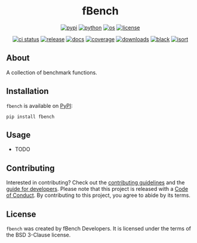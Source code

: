 <h1 align="center">fBench</h1>

<p align="center">
<a href="https://pypi.org/project/fbench"><img alt="pypi" src="https://img.shields.io/pypi/v/fbench"></a>
<a href="https://github.com/estripling/fbench/actions/workflows/release.yml"><img alt="python" src="https://img.shields.io/pypi/pyversions/fbench.svg"></a>
<a href="https://github.com/estripling/fbench/actions/workflows/release.yml"><img alt="os" src="https://img.shields.io/badge/OS-Ubuntu%2C%20Mac%2C%20Windows-purple"></a>
<a href="https://github.com/estripling/fbench/blob/main/LICENSE"><img alt="license" src="https://img.shields.io/pypi/l/fbench"></a>
</p>

<p align="center">
<a href="https://github.com/estripling/fbench/actions/workflows/ci.yml"><img alt="ci status" src="https://github.com/estripling/fbench/actions/workflows/ci.yml/badge.svg?branch=main"></a>
<a href="https://github.com/estripling/fbench/actions/workflows/release.yml"><img alt="release" src="https://github.com/estripling/fbench/actions/workflows/release.yml/badge.svg"></a>
<a href="https://readthedocs.org/projects/fbench/?badge=latest"><img alt="docs" src="https://readthedocs.org/projects/fbench/badge/?version=latest"></a>
<a href="https://codecov.io/gh/estripling/fbench"><img alt="coverage" src="https://codecov.io/github/estripling/fbench/coverage.svg?branch=main"></a>
<a href="https://pepy.tech/project/fbench"><img alt="downloads" src="https://pepy.tech/badge/fbench"></a>
<a href="https://github.com/psf/black"><img alt="black" src="https://img.shields.io/badge/code%20style-black-000000.svg"></a>
<a href="https://pycqa.github.io/isort/"><img alt="isort" src="https://img.shields.io/badge/%20imports-isort-%231674b1&labelColor=ef8336"></a>
</p>

## About

A collection of benchmark functions.

## Installation

`fbench` is available on [PyPI](https://pypi.org/project/fbench/):

```console
pip install fbench
```

## Usage

- TODO

## Contributing

Interested in contributing?
Check out the [contributing guidelines](https://fbench.readthedocs.io/en/latest/contributing.html) and the [guide for developers](https://fbench.readthedocs.io/en/latest/developers.html).
Please note that this project is released with a [Code of Conduct](https://fbench.readthedocs.io/en/latest/conduct.html).
By contributing to this project, you agree to abide by its terms.

## License

`fbench` was created by fBench Developers.
It is licensed under the terms of the BSD 3-Clause license.
